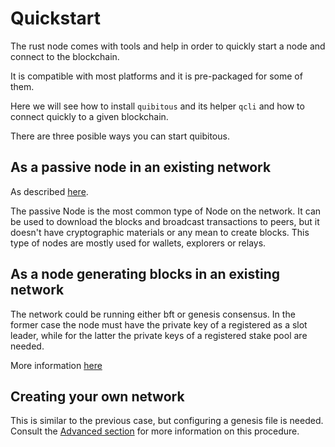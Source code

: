 # Quickstart

The rust node comes with tools and help in order to quickly start
a node and connect to the blockchain.

It is compatible with most platforms and it is pre-packaged for some
of them.

Here we will see how to install `quibitous` and its helper `qcli`
and how to connect quickly to a given blockchain.

There are three posible ways you can start quibitous.

## As a passive node in an existing network

As described [here](./02_passive_node.md).

The passive Node is the most common type of Node on the network. It can be used to download the blocks and broadcast transactions to peers, but it
doesn't have cryptographic materials or any mean to create blocks.
This type of nodes are mostly used for wallets, explorers or relays.

## As a node generating blocks in an existing network

The network could be running either bft or genesis consensus. In the former case the node must have the private key of a registered as a slot leader, while for the latter the private keys of a registered stake pool are needed.

More information [here](./05_leader_candidate.md)

## Creating your own network

This is similar to the previous case, but configuring a genesis file is needed. Consult the [Advanced section](../advanced/introduction.md) for more information on this procedure.
